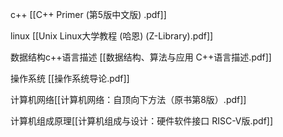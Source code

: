 c++ [[C++ Primer (第5版中文版) .pdf]]

linux [[Unix  Linux大学教程 (哈恩) (Z-Library).pdf]]

数据结构c++语言描述 [[数据结构、算法与应用 C++语言描述.pdf]]

操作系统 [[操作系统导论.pdf]]

计算机网络[[计算机网络：自顶向下方法（原书第8版）.pdf]]

计算机组成原理[[计算机组成与设计：硬件软件接口 RISC-V版.pdf]]

